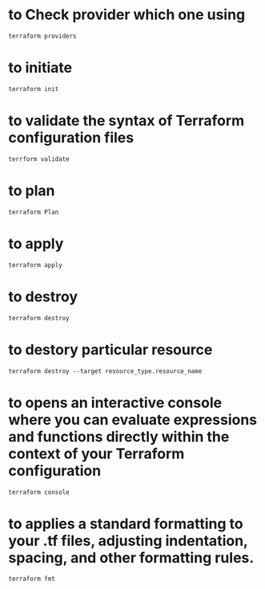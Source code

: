 # to Check provider which one using
```
terraform providers
```
# to initiate
```
terraform init
```
# to validate the syntax of Terraform configuration files
```
terrform validate
```

# to plan
```
terraform Plan
```
# to apply
```
terraform apply
```
# to destroy
```
terraform destroy
```
# to destory particular resource
```
terraform destroy --target resource_type.resource_name
```
# to opens an interactive console where you can evaluate expressions and functions directly within the context of your Terraform configuration
```
terraform console
```
# to applies a standard formatting to your .tf files, adjusting indentation, spacing, and other formatting rules.
```
terraform fmt
```
